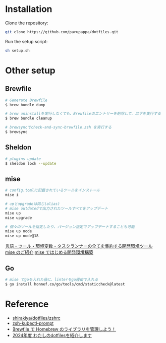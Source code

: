 # Installation
Clone the repository:
```sh
git clone https://github.com/parupappa/dotfiles.git
```

Run the setup script:
```sh
sh setup.sh
```

# Other setup
## Brewfile
```bash
# Generate Brewfile
$ brew bundle dump

# brew uninstallを実行しなくても、Brewfileのエントリーを削除して、以下を実行する
$ brew bundle cleanup

# brewsyncでcheck-and-sync-brewfile.zsh を実行する
$ brewsync
```

## Sheldon
```bash
# plugins update
$ sheldon lock --update
```

## mise
```bash
# config.tomlに記載されているツールをインストール
mise i

# upとupgradeは同じ(alias)
# mise outdatedで出力されたツールすべてをアップデート
mise up
mise upgrade

# 個々のツールを指定したり、バージョン指定でアップデートすることも可能
mise up node
mise up node@18

```
[言語・ツール・環境変数・タスクランナーの全てを集約する開発環境ツール mise のご紹介](https://zenn.dev/akineko/articles/8fe959a02cb94b)
[mise ではじめる開発環境構築](https://zenn.dev/takamura/articles/dev-started-with-mise)

## Go
```bash
# mise でgoを入れた後に、linterをgo経由で入れる
$ go install honnef.co/go/tools/cmd/staticcheck@latest
```

# Reference
- [shirakiya/dotfiles/zshrc](https://github.com/shirakiya/dotfiles/blob/main/zshrc)
- [zsh-kubectl-prompt](https://github.com/superbrothers/zsh-kubectl-prompt)
- [Brewfile で Homebrew のライブラリを管理しよう！](https://kakakakakku.hatenablog.com/entry/2020/09/17/124653)
- [2024年度 わたしのdotfilesを紹介します](https://zenn.dev/smartcamp/articles/f20a72910bde40#%E3%81%93%E3%82%8C%E3%81%AA%E3%81%AB%EF%BC%9F)